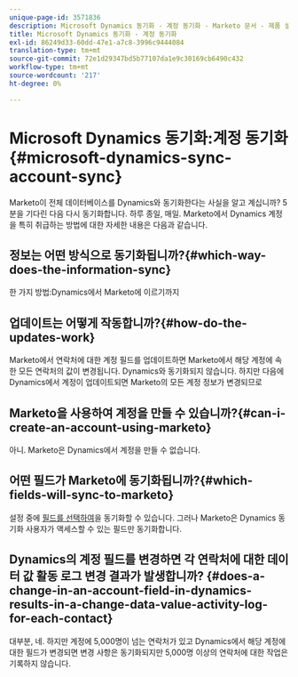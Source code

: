 ```yaml
---
unique-page-id: 3571836
description: Microsoft Dynamics 동기화 - 계정 동기화 - Marketo 문서 - 제품 설명서
title: Microsoft Dynamics 동기화 - 계정 동기화
exl-id: 86249d33-60dd-47e1-a7c8-3996c9444084
translation-type: tm+mt
source-git-commit: 72e1d29347bd5b77107da1e9c30169cb6490c432
workflow-type: tm+mt
source-wordcount: '217'
ht-degree: 0%

---
```


# Microsoft Dynamics 동기화:계정 동기화 {#microsoft-dynamics-sync-account-sync}

Marketo이 전체 데이터베이스를 Dynamics와 동기화한다는 사실을 알고 계십니까? 5분을 기다린 다음 다시 동기화합니다. 하루 종일, 매일. Marketo에서 Dynamics 계정을 특히 취급하는 방법에 대한 자세한 내용은 다음과 같습니다.

## 정보는 어떤 방식으로 동기화됩니까?{#which-way-does-the-information-sync}

한 가지 방법:Dynamics에서 Marketo에 이르기까지

## 업데이트는 어떻게 작동합니까?{#how-do-the-updates-work}

Marketo에서 연락처에 대한 계정 필드를 업데이트하면 Marketo에서 해당 계정에 속한 모든 연락처의 값이 변경됩니다. Dynamics와 동기화되지 않습니다. 하지만 다음에 Dynamics에서 계정이 업데이트되면 Marketo의 모든 계정 정보가 변경되므로

## Marketo을 사용하여 계정을 만들 수 있습니까?{#can-i-create-an-account-using-marketo}

아니. Marketo은 Dynamics에서 계정을 만들 수 없습니다.

## 어떤 필드가 Marketo에 동기화됩니까?{#which-fields-will-sync-to-marketo}

설정 중에 [필드를 선택하여](/help/marketo/product-docs/crm-sync/microsoft-dynamics-sync/sync-setup/microsoft-dynamics-365/step-3-of-3-connect.md#select-fields-to-sync)을 동기화할 수 있습니다. 그러나 Marketo은 Dynamics 동기화 사용자가 액세스할 수 있는 필드만 동기화합니다.

## Dynamics의 계정 필드를 변경하면 각 연락처에 대한 데이터 값 활동 로그 변경 결과가 발생합니까? {#does-a-change-in-an-account-field-in-dynamics-results-in-a-change-data-value-activity-log-for-each-contact}

대부분, 네. 하지만 계정에 5,000명이 넘는 연락처가 있고 Dynamics에서 해당 계정에 대한 필드가 변경되면 변경 사항은 동기화되지만 5,000명 이상의 연락처에 대한 작업은 기록하지 않습니다.
